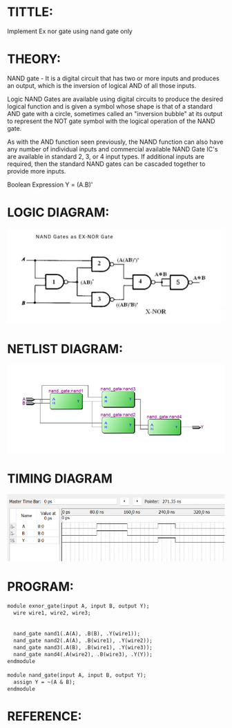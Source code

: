 # TITTLE:
Implement Ex nor gate using nand gate only

# THEORY:
NAND gate - It is a digital circuit that has two or more inputs and produces an output, which is the inversion of logical AND of all those inputs.

Logic NAND Gates are available using digital circuits to produce the desired logical function and is given a symbol whose shape is that of a standard AND gate with a circle, sometimes called an "inversion bubble" at its output to represent the NOT gate symbol with the logical operation of the NAND gate.

As with the AND function seen previously, the NAND function can also have any number of individual inputs and commercial available NAND Gate IC's are available in standard 2, 3, or 4 input types. If additional inputs are required, then the standard NAND gates can be cascaded together to provide more inputs.

Boolean Expression Y = (A.B)'

# LOGIC DIAGRAM:
![output](https://github.com/Sucharithachowdary/Simulation-project--Digital-Electronics/blob/main/logic%20diagram.png)

# NETLIST DIAGRAM:
![output](https://github.com/Sucharithachowdary/Simulation-project--Digital-Electronics/blob/main/draft%20rtl.png)

# TIMING DIAGRAM
![output](https://github.com/Sucharithachowdary/Simulation-project--Digital-Electronics/blob/main/timing.png)

# PROGRAM:
```
module exnor_gate(input A, input B, output Y);
  wire wire1, wire2, wire3;

 
  nand_gate nand1(.A(A), .B(B), .Y(wire1));
  nand_gate nand2(.A(A), .B(wire1), .Y(wire2));
  nand_gate nand3(.A(B), .B(wire1), .Y(wire3));
  nand_gate nand4(.A(wire2), .B(wire3), .Y(Y));
endmodule

module nand_gate(input A, input B, output Y);
  assign Y = ~(A & B);
endmodule

```
# REFERENCE:
